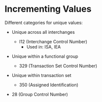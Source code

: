 # Incrementing Values

Different categories for unique values:

- Unique across all interchanges
    - I12 (Interchange Control Number)
        - Used in: ISA, IEA
- Unique within a functional group
    - 329 (Transaction Set Control Number)
- Unique within transaction set
    - 350 (Assigned Identification)

- 28 (Group Control Number)
